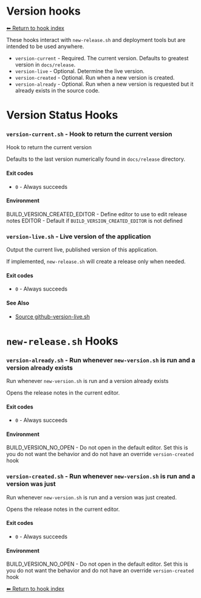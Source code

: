 # Version hooks

[⬅ Return to hook index](index.md)

These hooks interact with `new-release.sh` and deployment tools but are intended to be used anywhere.

- `version-current` - Required. The current version. Defaults to greatest version in `docs/release`.
- `version-live` - Optional. Determine the live version.
- `version-created` - Optional. Run when a new version is created.
- `version-already` - Optional. Run when a new version is requested but it already exists in the source code.

# Version Status Hooks


### `version-current.sh` - Hook to return the current version

Hook to return the current version

Defaults to the last version numerically found in `docs/release` directory.

#### Exit codes

- `0` - Always succeeds

#### Environment

BUILD_VERSION_CREATED_EDITOR - Define editor to use to edit release notes
EDITOR - Default if `BUILD_VERSION_CREATED_EDITOR` is not defined

### `version-live.sh` - Live version of the application

Output the current live, published version of this application.

If implemented, `new-release.sh` will create a release only when needed.

#### Exit codes

- `0` - Always succeeds

#### See Also

- [Source github-version-live.sh
](https://github.com/zesk/build/blob/main/bin/build/pipeline/github-version-live.sh#L{line}
)

# `new-release.sh` Hooks


### `version-already.sh` - Run whenever `new-version.sh` is run and a version already exists

Run whenever `new-version.sh` is run and a version already exists

Opens the release notes in the current editor.

#### Exit codes

- `0` - Always succeeds

#### Environment

BUILD_VERSION_NO_OPEN - Do not open in the default editor. Set this is you do not want the behavior and do not have an override `version-created` hook

### `version-created.sh` - Run whenever `new-version.sh` is run and a version was just

Run whenever `new-version.sh` is run and a version was just created.

Opens the release notes in the current editor.

#### Exit codes

- `0` - Always succeeds

#### Environment

BUILD_VERSION_NO_OPEN - Do not open in the default editor. Set this is you do not want the behavior and do not have an override `version-created` hook

[⬅ Return to hook index](index.md)
